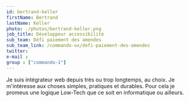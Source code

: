 ```yaml
---
id: bertrand-keller
firstName: Bertrand
lastName: Keller
photo: ./photos/bertrand-keller.png
job_title: Développeur accessibilité
sub_team: Défi paiement des amendes
sub_team_link: /commando-ux/defi-paiement-des-amendes
twitter:
e-mail :
group : ["commando-1"]
---
```


Je suis intégrateur web depuis très ou trop longtemps, au choix. Je m'intéresse aux choses simples, pratiques et durables. Pour cela je promeus une logique Low-Tech que ce soit en informatique ou ailleurs.
